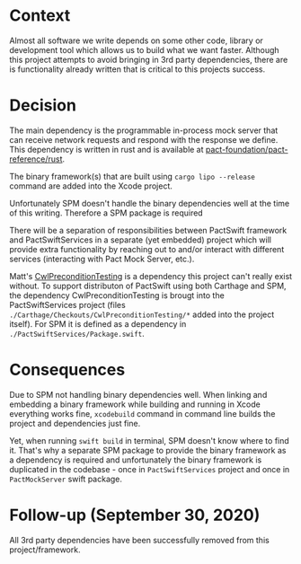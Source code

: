 # Context

Almost all software we write depends on some other code, library or development tool which allows us to build what we want faster. Although this project attempts to avoid bringing in 3rd party dependencies, there are is functionality already written that is critical to this projects success.

# Decision

The main dependency is the programmable in-process mock server that can receive network requests and respond with the response we define. This dependency is written in rust and is available at [pact-foundation/pact-reference/rust](https://github.com/pact-foundation/pact-reference/tree/main/rust/pact_mock_server_ffi).

The binary framework(s) that are built using `cargo lipo --release` command are added into the Xcode project.

Unfortunately SPM doesn't handle the binary dependencies well at the time of this writing. Therefore a SPM package is required

There will be a separation of responsibilities between PactSwift framework and PactSwiftServices in a separate (yet embedded) project which will provide extra functionality by reaching out to and/or interact with different services (interacting with Pact Mock Server, etc.).

Matt's [CwlPreconditionTesting](https://github.com/mattgallagher/CwlPreconditionTesting) is a dependency this project can't really exist without. To support distributon of PactSwift using both Carthage and SPM, the dependency CwlPreconditionTesting is brougt into the PactSwiftServices project (files `./Carthage/Checkouts/CwlPreconditionTesting/*` added into the project itself). For SPM it is defined as a dependency in `./PactSwiftServices/Package.swift`.

# Consequences

Due to SPM not handling binary dependencies well. When linking and embedding a binary framework while building and running in Xcode everything works fine, `xcodebuild` command in command line builds the project and dependencies just fine.

Yet, when running `swift build` in terminal, SPM doesn't know where to find it. That's why a separate SPM package to provide the binary framework as a dependency is required and unfortunately the binary framework is duplicated in the codebase - once in `PactSwiftServices` project and once in `PactMockServer` swift package.

# Follow-up (September 30, 2020)

All 3rd party dependencies have been successfully removed from this project/framework.
